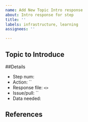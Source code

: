```yaml
---
name: Add New Topic Intro response
about: Intro response for step
title: ''
labels: infrastructure, learning
assignees: ''

---
```


## Topic to Introduce

##Details
* Step num: 
* Action: ``
* Response file: `<>`
* Issue/pull: ``
* Data needed:

## References
